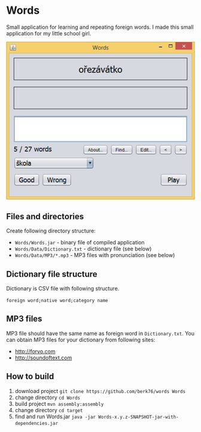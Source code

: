 # Words

Small application for learning and repeating foreign words. I made this small application for my little school girl.

![Words.png](doc/Words.png)

## Files and directories

Create following directory structure:

* `Words/Words.jar` - binary file of compiled application
* `Words/Data/Dictionary.txt` - dictionary file (see below)
* `Words/Data/MP3/*.mp3` - MP3 files with pronunciation (see below)

## Dictionary file structure

Dictionary is CSV file with following structure.

`foreign word;native word;category name`

## MP3 files

MP3 file should have the same name as foreign word in `Dictionary.txt`. You can obtain MP3 files for your dictionary from following sites:

* http://forvo.com
* http://soundoftext.com

## How to build

 1. download project `git clone https://github.com/berk76/words Words`
 1. change directory `cd Words`
 1. build project `mvn assembly:assembly`
 1. change directory `cd target`
 1. find and run Words.jar `java -jar Words-x.y.z-SNAPSHOT-jar-with-dependencies.jar`
 
